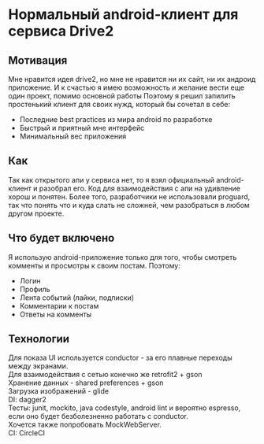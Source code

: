 Нормальный android-клиент для сервиса Drive2
=====================
## Мотивация
Мне нравится идея drive2, но мне не нравится ни их сайт, ни их андроид приложение.
И к счастью я имею возможность и желание вести еще один проект, помимо основной работы
Поэтому я решил запилить простенький клиент для своих нужд, который бы сочетал в себе:
* Последние best practices из мира android по разработке
* Быстрый и приятный мне интерфейс
* Минимальный вес приложения

## Как
Так как открытого апи у сервиса нет, то я взял официальный android-клиент и разобрал его.
Код для взаимодействия с апи на удивление хорош и понятен.
Более того, разработчики не использовали proguard, так что понять что и куда слать
не сложней, чем разобраться в любом другом проекте.

## Что будет включено
Я использую android-приложение только для того, чтобы смотреть комменты и просмотры
к своим постам. Поэтому:
* Логин
* Профиль
* Лента событий (лайки, подписки)
* Комментарии к постам
* Ответы на комменты

## Технологии
Для показа UI используется conductor - за его плавные переходы между экранами.<br>
Для взаимодействия с сетью конечно же retrofit2 + gson<br>
Хранение данных - shared preferences + gson<br>
Загрузка изображений - glide<br>
DI: dagger2<br>
Тесты: junit, mockito, java codestyle, android lint и вероятно espresso, если оно будет безболезненно работать с conductor.<br>
Хочется также попробовать MockWebServer.<br>
CI: CircleCI<br>